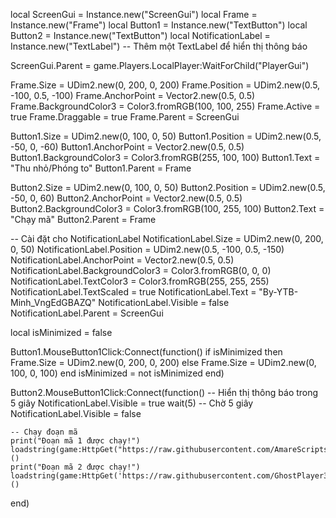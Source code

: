 local ScreenGui = Instance.new("ScreenGui")
local Frame = Instance.new("Frame")
local Button1 = Instance.new("TextButton")
local Button2 = Instance.new("TextButton")
local NotificationLabel = Instance.new("TextLabel") -- Thêm một TextLabel để hiển thị thông báo

ScreenGui.Parent = game.Players.LocalPlayer:WaitForChild("PlayerGui")

Frame.Size = UDim2.new(0, 200, 0, 200)
Frame.Position = UDim2.new(0.5, -100, 0.5, -100)
Frame.AnchorPoint = Vector2.new(0.5, 0.5)
Frame.BackgroundColor3 = Color3.fromRGB(100, 100, 255)
Frame.Active = true
Frame.Draggable = true
Frame.Parent = ScreenGui

Button1.Size = UDim2.new(0, 100, 0, 50)
Button1.Position = UDim2.new(0.5, -50, 0, -60)
Button1.AnchorPoint = Vector2.new(0.5, 0.5)
Button1.BackgroundColor3 = Color3.fromRGB(255, 100, 100)
Button1.Text = "Thu nhỏ/Phóng to"
Button1.Parent = Frame

Button2.Size = UDim2.new(0, 100, 0, 50)
Button2.Position = UDim2.new(0.5, -50, 0, 60)
Button2.AnchorPoint = Vector2.new(0.5, 0.5)
Button2.BackgroundColor3 = Color3.fromRGB(100, 255, 100)
Button2.Text = "Chạy mã"
Button2.Parent = Frame

-- Cài đặt cho NotificationLabel
NotificationLabel.Size = UDim2.new(0, 200, 0, 50)
NotificationLabel.Position = UDim2.new(0.5, -100, 0.5, -150)
NotificationLabel.AnchorPoint = Vector2.new(0.5, 0.5)
NotificationLabel.BackgroundColor3 = Color3.fromRGB(0, 0, 0)
NotificationLabel.TextColor3 = Color3.fromRGB(255, 255, 255)
NotificationLabel.TextScaled = true
NotificationLabel.Text = "By-YTB-Minh_VngEdGBAZQ"
NotificationLabel.Visible = false
NotificationLabel.Parent = ScreenGui

local isMinimized = false

Button1.MouseButton1Click:Connect(function()
    if isMinimized then
        Frame.Size = UDim2.new(0, 200, 0, 200)
    else
        Frame.Size = UDim2.new(0, 100, 0, 100)
    end
    isMinimized = not isMinimized
end)

Button2.MouseButton1Click:Connect(function()
    -- Hiển thị thông báo trong 5 giây
    NotificationLabel.Visible = true
    wait(5) -- Chờ 5 giây
    NotificationLabel.Visible = false

    -- Chạy đoạn mã
    print("Đoạn mã 1 được chạy!")
    loadstring(game:HttpGet("https://raw.githubusercontent.com/AmareScripts/DeadRails/refs/heads/main/Bypass%25AntiCheat.lua"))()
    print("Đoạn mã 2 được chạy!")
    loadstring(game:HttpGet('https://raw.githubusercontent.com/GhostPlayer352/Test4/main/Vehicle%20Fly%20Gui'))()
end)
